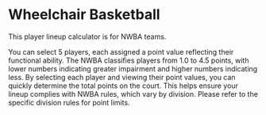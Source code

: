 # Wheelchair Basketball
This player lineup calculator is for NWBA teams. 

You can select 5 players, each assigned a point value reflecting their functional ability. The NWBA classifies players from 1.0 to 4.5 points, with lower numbers indicating greater impairment and higher numbers indicating less. By selecting each player and viewing their point values, you can quickly determine the total points on the court. This helps ensure your lineup complies with NWBA rules, which vary by division. Please refer to the specific division rules for point limits.
